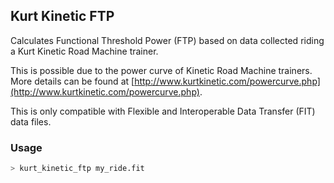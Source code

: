 ## Kurt Kinetic FTP

Calculates Functional Threshold Power (FTP) based on data collected riding a Kurt Kinetic Road Machine trainer.

This is possible due to the power curve of Kinetic Road Machine trainers. More details can be found at [http://www.kurtkinetic.com/powercurve.php](http://www.kurtkinetic.com/powercurve.php).

This is only compatible with Flexible and Interoperable Data Transfer (FIT) data files.

### Usage

```bash
> kurt_kinetic_ftp my_ride.fit
```
